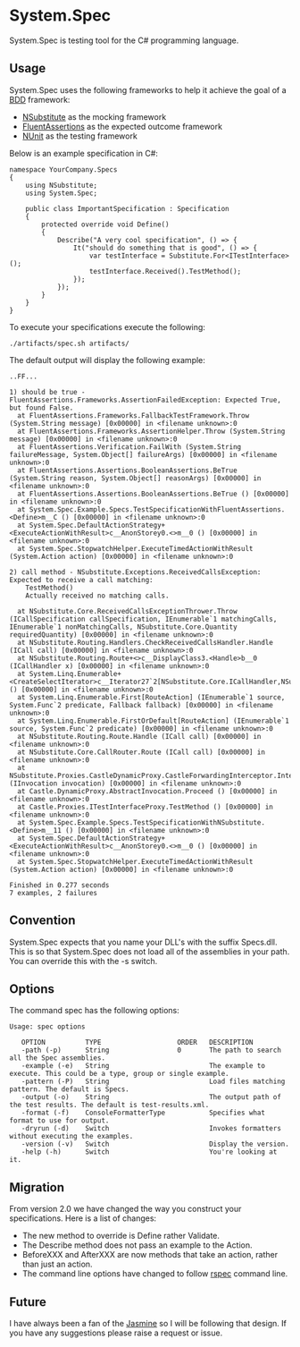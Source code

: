 System.Spec
===========

System.Spec is testing tool for the C# programming language.

Usage
-----

System.Spec uses the following frameworks to help it achieve the goal of a [BDD](http://en.wikipedia.org/wiki/Behavior-driven_development) framework:

-	[NSubstitute](http://nsubstitute.github.com/) as the mocking framework
- 	[FluentAssertions](http://fluentassertions.codeplex.com/) as the expected outcome framework
-	[NUnit](http://www.nunit.org/) as the testing framework

Below is an example specification in C#:

	namespace YourCompany.Specs
	{
	    using NSubstitute;
	    using System.Spec;

	    public class ImportantSpecification : Specification
	    {
	        protected override void Define()
	        {
	            Describe("A very cool specification", () => {
                    It("should do something that is good", () => {
                        var testInterface = Substitute.For<ITestInterface>();
                        testInterface.Received().TestMethod();
                    });
                });
	        }
	    }
	}

To execute your specifications execute the following:
	
	./artifacts/spec.sh artifacts/

The default output will display the following example:

	..FF...

    1) should be true - FluentAssertions.Frameworks.AssertionFailedException: Expected True, but found False.
      at FluentAssertions.Frameworks.FallbackTestFramework.Throw (System.String message) [0x00000] in <filename unknown>:0
      at FluentAssertions.Frameworks.AssertionHelper.Throw (System.String message) [0x00000] in <filename unknown>:0
      at FluentAssertions.Verification.FailWith (System.String failureMessage, System.Object[] failureArgs) [0x00000] in <filename unknown>:0
      at FluentAssertions.Assertions.BooleanAssertions.BeTrue (System.String reason, System.Object[] reasonArgs) [0x00000] in <filename unknown>:0
      at FluentAssertions.Assertions.BooleanAssertions.BeTrue () [0x00000] in <filename unknown>:0
      at System.Spec.Example.Specs.TestSpecificationWithFluentAssertions.<Define>m__C () [0x00000] in <filename unknown>:0
      at System.Spec.DefaultActionStrategy+<ExecuteActionWithResult>c__AnonStorey0.<>m__0 () [0x00000] in <filename unknown>:0
      at System.Spec.StopwatchHelper.ExecuteTimedActionWithResult (System.Action action) [0x00000] in <filename unknown>:0

    2) call method - NSubstitute.Exceptions.ReceivedCallsException: Expected to receive a call matching:
    	TestMethod()
        Actually received no matching calls.

      at NSubstitute.Core.ReceivedCallsExceptionThrower.Throw (ICallSpecification callSpecification, IEnumerable`1 matchingCalls, IEnumerable`1 nonMatchingCalls, NSubstitute.Core.Quantity requiredQuantity) [0x00000] in <filename unknown>:0
      at NSubstitute.Routing.Handlers.CheckReceivedCallsHandler.Handle (ICall call) [0x00000] in <filename unknown>:0
      at NSubstitute.Routing.Route+<>c__DisplayClass3.<Handle>b__0 (ICallHandler x) [0x00000] in <filename unknown>:0
      at System.Linq.Enumerable+<CreateSelectIterator>c__Iterator27`2[NSubstitute.Core.ICallHandler,NSubstitute.Core.RouteAction].MoveNext () [0x00000] in <filename unknown>:0
      at System.Linq.Enumerable.First[RouteAction] (IEnumerable`1 source, System.Func`2 predicate, Fallback fallback) [0x00000] in <filename unknown>:0
      at System.Linq.Enumerable.FirstOrDefault[RouteAction] (IEnumerable`1 source, System.Func`2 predicate) [0x00000] in <filename unknown>:0
      at NSubstitute.Routing.Route.Handle (ICall call) [0x00000] in <filename unknown>:0
      at NSubstitute.Core.CallRouter.Route (ICall call) [0x00000] in <filename unknown>:0
      at NSubstitute.Proxies.CastleDynamicProxy.CastleForwardingInterceptor.Intercept (IInvocation invocation) [0x00000] in <filename unknown>:0
      at Castle.DynamicProxy.AbstractInvocation.Proceed () [0x00000] in <filename unknown>:0
      at Castle.Proxies.ITestInterfaceProxy.TestMethod () [0x00000] in <filename unknown>:0
      at System.Spec.Example.Specs.TestSpecificationWithNSubstitute.<Define>m__11 () [0x00000] in <filename unknown>:0
      at System.Spec.DefaultActionStrategy+<ExecuteActionWithResult>c__AnonStorey0.<>m__0 () [0x00000] in <filename unknown>:0
      at System.Spec.StopwatchHelper.ExecuteTimedActionWithResult (System.Action action) [0x00000] in <filename unknown>:0

    Finished in 0.277 seconds
    7 examples, 2 failures

Convention
----------

System.Spec expects that you name your DLL's with the suffix Specs.dll. This is so that System.Spec does not load all of the assemblies in your path. You can override this with the -s switch.

Options
-------

The command spec has the following options:

    Usage: spec options

       OPTION          TYPE                   ORDER   DESCRIPTION
       -path (-p)      String                 0       The path to search all the Spec assemblies.
       -example (-e)   String                         The example to execute. This could be a type, group or single example.
       -pattern (-P)   String                         Load files matching pattern. The default is Specs.
       -output (-o)    String                         The output path of the test results. The default is test-results.xml.
       -format (-f)    ConsoleFormatterType           Specifies what format to use for output.
       -dryrun (-d)    Switch                         Invokes formatters without executing the examples.
       -version (-v)   Switch                         Display the version.
       -help (-h)      Switch                         You're looking at it.

Migration
---------

From version 2.0 we have changed the way you construct your specifications. Here is a list of changes:

- The new method to override is Define rather Validate.
- The Describe method does not pass an example to the Action.
- BeforeXXX and AfterXXX are now methods that take an action, rather than just an action.
- The command line options have changed to follow [rspec](https://www.relishapp.com/rspec/rspec-core/v/2-13/docs/command-line) command line.

Future
------

I have always been a fan of the [Jasmine](http://pivotal.github.com/jasmine/) so I will be following that design. If you have any suggestions please raise a request or issue.
